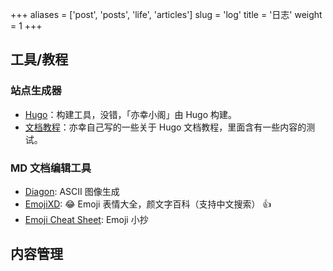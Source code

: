 +++
aliases = ['post', 'posts', 'life', 'articles']
slug = 'log'
title = '日志'
weight = 1
+++

## 工具/教程

### 站点生成器

- [Hugo]：构建工具，没错，「亦幸小阁」由 Hugo 构建。
- [文档教程](/tags/hugo)：亦幸自己写的一些关于 Hugo 文档教程，里面含有一些内容的测试。

### MD 文档编辑工具

- [Diagon]: ASCII 图像生成
- [EmojiXD]: :joy: Emoji 表情大全，颜文字百科（支持中文搜索） :+1:
- [Emoji Cheat Sheet]: Emoji 小抄

[Hugo]: https://gohugo.io/
[Diagon]: https://arthursonzogni.com/Diagon/
[Emoji Cheat Sheet]: https://www.webfx.com/tools/emoji-cheat-sheet/
[EmojiXD]: https://emojixd.com/

## 内容管理
